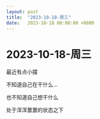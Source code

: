 ```yaml
---
layout: post
title:  "2023-10-18-周三"
date:   2023-10-18 00:00:00 +0800
---
```




#  2023-10-18-周三

最近有点小摆

不知道自己在干什么...

也不知道自己想干什么



处于浑浑噩噩的状态之下

